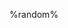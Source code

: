 %random%



<!--- 👋 Hi, I’m @TDSRGAMing
- 👀 I’m interested in Playing games and creating kinda
- 🌱 I’m currently learning Roblox lua
- 💞️ I’m looking to collaborate on Game creation
- 📫 How to reach me .Discord TDSRGAMing#2823

<!---
TDSRGAMing/TDSRGAMing is a ✨ special ✨ repository because its `README.md` (this file) appears on your GitHub profile.
You can click the Preview link to take a look at your changes.
--->
